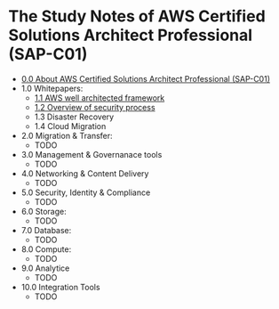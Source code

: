 # The Study Notes of AWS Certified Solutions Architect Professional (SAP-C01)
- [0.0 About AWS Certified Solutions Architect Professional (SAP-C01)](./00_exam.md)
- 1.0 Whitepapers:
    - [1.1 AWS well architected framework](./11_AWS_well_architected_framework.md)
    - [1.2 Overview of security process](./12_Overview_of_security_process.md)
    - 1.3 Disaster Recovery
    - 1.4 Cloud Migration 
- 2.0 Migration & Transfer:
    - TODO
- 3.0 Management & Governanace tools
    - TODO
- 4.0 Networking & Content Delivery 
    - TODO
- 5.0 Security, Identity & Compliance
    - TODO
- 6.0 Storage:
    - TODO
- 7.0 Database:
    - TODO
- 8.0 Compute:
    - TODO
- 9.0 Analytice
    - TODO
- 10.0 Integration Tools
    - TODO
